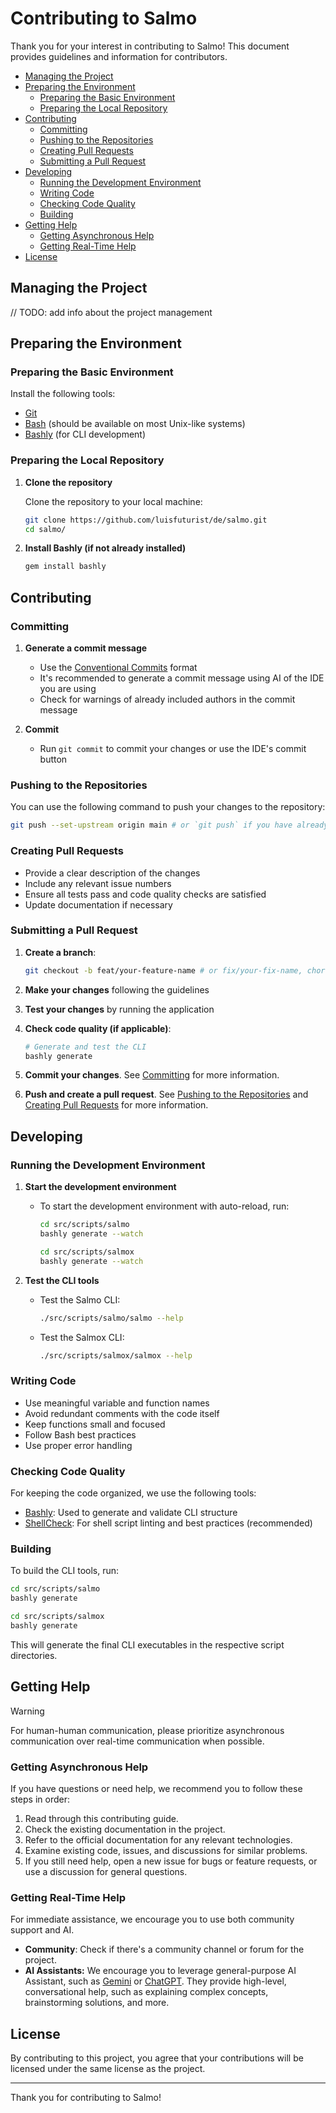 # Contributing to Salmo <!-- omit in toc -->

Thank you for your interest in contributing to Salmo! This document provides guidelines and information for contributors.

- [Managing the Project](#managing-the-project)
- [Preparing the Environment](#preparing-the-environment)
  - [Preparing the Basic Environment](#preparing-the-basic-environment)
  - [Preparing the Local Repository](#preparing-the-local-repository)
- [Contributing](#contributing)
  - [Committing](#committing)
  - [Pushing to the Repositories](#pushing-to-the-repositories)
  - [Creating Pull Requests](#creating-pull-requests)
  - [Submitting a Pull Request](#submitting-a-pull-request)
- [Developing](#developing)
  - [Running the Development Environment](#running-the-development-environment)
  - [Writing Code](#writing-code)
  - [Checking Code Quality](#checking-code-quality)
  - [Building](#building)
- [Getting Help](#getting-help)
  - [Getting Asynchronous Help](#getting-asynchronous-help)
  - [Getting Real-Time Help](#getting-real-time-help)
- [License](#license)

## Managing the Project

// TODO: add info about the project management

## Preparing the Environment

### Preparing the Basic Environment

Install the following tools:

- [Git](https://git-scm.com/downloads)
- [Bash](https://www.gnu.org/software/bash/) (should be available on most Unix-like systems)
- [Bashly](https://bashly.dannyb.co/) (for CLI development)

### Preparing the Local Repository

1. **Clone the repository**

   Clone the repository to your local machine:

   ```sh
   git clone https://github.com/luisfuturist/de/salmo.git
   cd salmo/
   ```

2. **Install Bashly (if not already installed)**

   ```bash
   gem install bashly
   ```

## Contributing

### Committing

1. **Generate a commit message**
   - Use the [Conventional Commits](https://www.conventionalcommits.org/en/v1.0.0/) format
   - It's recommended to generate a commit message using AI of the IDE you are using
   - Check for warnings of already included authors in the commit message

2. **Commit**
   - Run `git commit` to commit your changes or use the IDE's commit button

### Pushing to the Repositories

You can use the following command to push your changes to the repository:

```bash
git push --set-upstream origin main # or `git push` if you have already set up upstream
```

### Creating Pull Requests

- Provide a clear description of the changes
- Include any relevant issue numbers
- Ensure all tests pass and code quality checks are satisfied
- Update documentation if necessary

### Submitting a Pull Request

1. **Create a branch**:
   ```bash
   git checkout -b feat/your-feature-name # or fix/your-fix-name, chore/your-chore-name, docs/your-docs-name, etc.
   ```

2. **Make your changes** following the guidelines

3. **Test your changes** by running the application

4. **Check code quality (if applicable)**:
   ```bash
   # Generate and test the CLI
   bashly generate
   ```

5. **Commit your changes**. See [Committing](#committing) for more information.

6. **Push and create a pull request**. See [Pushing to the Repositories](#pushing-to-the-repositories) and [Creating Pull Requests](#creating-pull-requests) for more information.

## Developing

### Running the Development Environment

1. **Start the development environment**
   - To start the development environment with auto-reload, run:
     ```bash
     cd src/scripts/salmo
     bashly generate --watch

     cd src/scripts/salmox
     bashly generate --watch
     ```

2. **Test the CLI tools**
   - Test the Salmo CLI:
     ```bash
     ./src/scripts/salmo/salmo --help
     ```
   - Test the Salmox CLI:
     ```bash
     ./src/scripts/salmox/salmox --help
     ```

### Writing Code

- Use meaningful variable and function names
- Avoid redundant comments with the code itself
- Keep functions small and focused
- Follow Bash best practices
- Use proper error handling

### Checking Code Quality

For keeping the code organized, we use the following tools:

- [Bashly](https://bashly.dannyb.co/): Used to generate and validate CLI structure
- [ShellCheck](https://www.shellcheck.net/): For shell script linting and best practices (recommended)

### Building

To build the CLI tools, run:

```bash
cd src/scripts/salmo
bashly generate

cd src/scripts/salmox
bashly generate
```

This will generate the final CLI executables in the respective script directories.

## Getting Help

> [!WARNING]
> For human-human communication, please prioritize asynchronous communication over real-time communication when possible.

### Getting Asynchronous Help

If you have questions or need help, we recommend you to follow these steps in order:

1. Read through this contributing guide.
2. Check the existing documentation in the project.
3. Refer to the official documentation for any relevant technologies.
4. Examine existing code, issues, and discussions for similar problems.
5. If you still need help, open a new issue for bugs or feature requests, or use a discussion for general questions.

### Getting Real-Time Help

For immediate assistance, we encourage you to use both community support and AI.

* **Community**: Check if there's a community channel or forum for the project.
* **AI Assistants:** We encourage you to leverage general-purpose AI Assistant, such as [Gemini](https://gemini.google.com/) or [ChatGPT](https://chatgpt.com/). They provide high-level, conversational help, such as explaining complex concepts, brainstorming solutions, and more.

## License

By contributing to this project, you agree that your contributions will be licensed under the same license as the project.

---

Thank you for contributing to Salmo!
